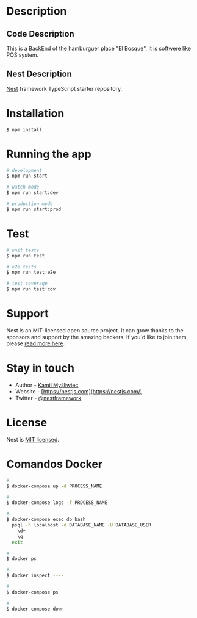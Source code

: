 # Description

## Code Description

This is a BackEnd of the hamburguer place "El Bosque", It is softwere like POS system.
## Nest Description
[Nest](https://github.com/nestjs/nest) framework TypeScript starter repository.

# Installation

```bash
$ npm install
```

# Running the app

```bash
# development
$ npm run start

# watch mode
$ npm run start:dev

# production mode
$ npm run start:prod
```

# Test

```bash
# unit tests
$ npm run test

# e2e tests
$ npm run test:e2e

# test coverage
$ npm run test:cov
```

# Support

Nest is an MIT-licensed open source project. It can grow thanks to the sponsors and support by the amazing backers. If you'd like to join them, please [read more here](https://docs.nestjs.com/support).

# Stay in touch

- Author - [Kamil Myśliwiec](https://kamilmysliwiec.com)
- Website - [https://nestjs.com](https://nestjs.com/)
- Twitter - [@nestframework](https://twitter.com/nestframework)

# License

Nest is [MIT licensed](LICENSE).

# Comandos Docker
```bash
#
$ docker-compose up -d PROCESS_NAME

#
$ docker-compose logs -f PROCESS_NAME

#
$ docker-compose exec db bash
  psql -h localhost -d DATABASE_NAME -U DATABASE_USER
    \d+
    \q
  exit

#
$ docker ps

#
$ docker inspect ----

#
$ docker-compose ps

#
$ docker-compose down
```

